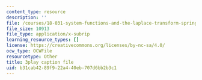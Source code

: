 ```yaml
---
content_type: resource
description: ''
file: /courses/18-031-system-functions-and-the-laplace-transform-spring-2019/b31cab4289f922a440eb707d6bb2b3c1_5HfMEUO9vlY.srt
file_size: 10913
file_type: application/x-subrip
learning_resource_types: []
license: https://creativecommons.org/licenses/by-nc-sa/4.0/
ocw_type: OCWFile
resourcetype: Other
title: 3play caption file
uid: b31cab42-89f9-22a4-40eb-707d6bb2b3c1
---
```

